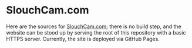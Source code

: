 # SlouchCam.com

Here are the sources for [SlouchCam.com](https://SlouchCam.com); there is no build step, and the website can be stood up by serving the root of this repository with a basic HTTPS server. Currently, the site is deployed via GitHub Pages.
